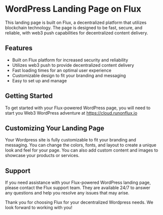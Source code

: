 # WordPress Landing Page on Flux

This landing page is built on Flux, a decentralized platform that utilizes blockchain technology. The page is designed to be fast, secure, and reliable, with web3 push capabilities for decentralized content delivery.

## Features

- Built on Flux platform for increased security and reliability
- Utilizes web3 push to provide decentralized content delivery
- Fast loading times for an optimal user experience
- Customizable design to fit your branding and messaging
- Easy to set up and manage

## Getting Started

To get started with your Flux-powered WordPress page, you will need to start you Web3 WordPress adventure at https://cloud.runonflux.io

## Customizing Your Landing Page

Your Wordpress site is fully customizable to fit your branding and messaging. You can change the colors, fonts, and layout to create a unique look and feel for your page. You can also add custom content and images to showcase your products or services.

## Support

If you need assistance with your Flux-powered WordPress landing page, please contact the Flux support team. They are available 24/7 to answer any questions and help you resolve any issues that may arise.

Thank you for choosing Flux for your decentralized Wordpress needs. We look forward to working with you!

